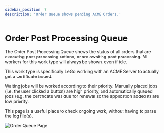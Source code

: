 ```yaml
---
sidebar_position: 7
description: 'Order Queue shows pending ACME Orders.'
---
```


# Order Post Processing Queue

The Order Post Processing Queue shows the status of all orders that are 
executing post processing actions, or are awaiting post processing. All 
workers for this work type will always be shown, even if idle.

This work type is specifically LeGo working with an ACME Server to actually
get a certificate issued.

Waiting jobs will be worked according to their priority. Manually placed 
jobs (i.e. the user clicked a button) are high priority, and automatically 
queued jobs (e.g. the certificate was due for renewal so the application 
added it) are low priority.

This page is a useful place to check ongoing work, without having to
parse the log file(s).

![Order Queue Page](/img/screenshots/order_queue.png)
